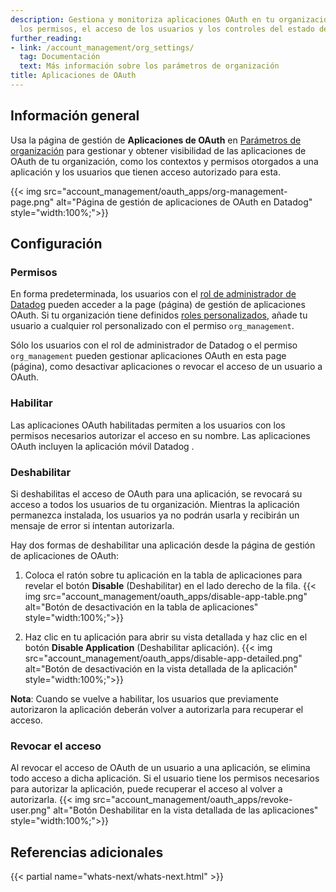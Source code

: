 ```yaml
---
description: Gestiona y monitoriza aplicaciones OAuth en tu organización, incluidos
  los permisos, el acceso de los usuarios y los controles del estado de las aplicaciones.
further_reading:
- link: /account_management/org_settings/
  tag: Documentación
  text: Más información sobre los parámetros de organización
title: Aplicaciones de OAuth
---
```

## Información general

Usa la página de gestión de **Aplicaciones de OAuth** en [Parámetros de organización][1] para gestionar y obtener visibilidad de las aplicaciones de OAuth de tu organización, como los contextos y permisos otorgados a una aplicación y los usuarios que tienen acceso autorizado para esta.

{{< img src="account_management/oauth_apps/org-management-page.png" alt="Página de gestión de aplicaciones de OAuth en Datadog" style="width:100%;">}}

## Configuración
### Permisos

En forma predeterminada, los usuarios con el [rol de administrador de Datadog][2] pueden acceder a la page (página) de gestión de aplicaciones OAuth. Si tu organización tiene definidos [roles personalizados][3], añade tu usuario a cualquier rol personalizado con el permiso `org_management`.

Sólo los usuarios con el rol de administrador de Datadog o el permiso `org_management` pueden gestionar aplicaciones OAuth en esta page (página), como desactivar aplicaciones o revocar el acceso de un usuario a OAuth.

### Habilitar

Las aplicaciones OAuth habilitadas permiten a los usuarios con los permisos necesarios autorizar el acceso en su nombre. Las aplicaciones OAuth incluyen la aplicación móvil Datadog<!-- y tus [extensiones de interfaz de usuario][4] personalizadas que tienen [acceso a la API OAuth][5]--> .

### Deshabilitar

Si deshabilitas el acceso de OAuth para una aplicación, se revocará su acceso a todos los usuarios de tu organización. Mientras la aplicación permanezca instalada, los usuarios ya no podrán usarla y recibirán un mensaje de error si intentan autorizarla. 

Hay dos formas de deshabilitar una aplicación desde la página de gestión de aplicaciones de OAuth:
1. Coloca el ratón sobre tu aplicación en la tabla de aplicaciones para revelar el botón **Disable** (Deshabilitar) en el lado derecho de la fila.
{{< img src="account_management/oauth_apps/disable-app-table.png" alt="Botón de desactivación en la tabla de aplicaciones" style="width:100%;">}}

2. Haz clic en tu aplicación para abrir su vista detallada y haz clic en el botón **Disable Application** (Deshabilitar aplicación).
{{< img src="account_management/oauth_apps/disable-app-detailed.png" alt="Botón de desactivación en la vista detallada de la aplicación" style="width:100%;">}}

**Nota**: Cuando se vuelve a habilitar, los usuarios que previamente autorizaron la aplicación deberán volver a autorizarla para recuperar el acceso.

### Revocar el acceso

Al revocar el acceso de OAuth de un usuario a una aplicación, se elimina todo acceso a dicha aplicación. Si el usuario tiene los permisos necesarios para autorizar la aplicación, puede recuperar el acceso al volver a autorizarla.
{{< img src="account_management/oauth_apps/revoke-user.png" alt="Botón Deshabilitar en la vista detallada de las aplicaciones" style="width:100%;">}}

## Referencias adicionales

{{< partial name="whats-next/whats-next.html" >}}

[1]: https://app.datadoghq.com/organization-settings/
[2]: /es/account_management/rbac/permissions/#general-permissions
[3]: /es/account_management/rbac/?tab=datadogapplication#custom-role
[4]: /es/developers/ui_extensions/
[5]: /es/developers/ui_extensions/#oauth-api-access